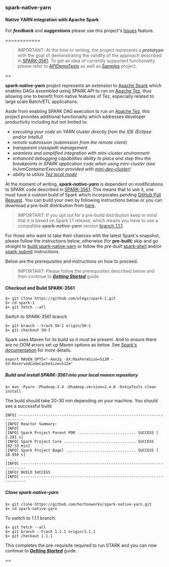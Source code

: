 ### spark-native-yarn 

#### Native YARN integration with Apache Spark

For _**feedback**_ and _**suggestions**_ please use this project's [Issues](https://github.com/hortonworks/spark-native-yarn/issues) feature.

============

> IMPORTANT: At the time or writing, the project represents a **_prototype_** with the goal of demonstrating 
the validity of the approach described in [SPARK-3561](https://issues.apache.org/jira/browse/SPARK-3561). 
To get an idea of currently supported functionality please refer to 
[APIDemoTests](https://github.com/hortonworks/spark-native-yarn/blob/master/src/test/scala/org/apache/spark/tez/APIDemoTests.scala) as well as
[Samples](https://github.com/hortonworks/spark-native-yarn-samples) project.

==

**_spark-native-yarn_** project represents an extension to [Apache Spark](https://spark.apache.org/) which enables DAGs assembled using SPARK API to run on [Apache Tez](http://tez.apache.org/),
thus allowing one to benefit from native features of Tez, especially related to large scale Batch/ETL applications.

Aside from enabling SPARK DAG execution to run on [Apache Tez](http://tez.apache.org/), this project provides additional functionality which addresses developer productivity including but not limited to:
 * _executing your code on YARN cluster directly from the IDE (Eclipse and/or IntelliJ)_
 * _remote submission (submission from the remote client)_
 * _transparent classpath management_ 
 * _seamless and simplified integration with mini-cluster environment_ 
 * _enhanced debugging capabilities ability to place and step thru the breakpoints in SPARK application code when using mini-cluster (see InJvmContainerExecutor provided with [mini-dev-cluster](https://github.com/hortonworks/mini-dev-cluster))_
 * _ability to utilize [Tez local mode](http://tez.apache.org/localmode.html)_
 
At the moment of writing, _**spark-native-yarn**_ is dependent on modifications to SPARK code described in [SPARK-3561](https://issues.apache.org/jira/browse/SPARK-3561). 
This means that to use it, one must have a custom build of Spark which incorporates pending [GitHub Pull Request](https://github.com/apache/spark/pull/2849).
You can build your own by following instructions below or you can download a pre-built distribution from [here](jjjj).

> IMPORTANT: If you opt out for a pre-build distribution keep in mind that it is based on Spark 1.1 release, which means you have to use a compatible **_spark-native-yarn_**
version [branch 1.1.1](https://github.com/hortonworks/spark-native-yarn/tree/1.1.1).

For those who want to take their chances with the latest Spark's snapshot, please follow the instructions below, otherwise (for __pre-built__) skip and go straight to 
[build spark-native-yarn](https://github.com/hortonworks/spark-native-yarn/tree/master#clone-spark-native-yarn) or follow the _pre-built_ 
[spark-shell](https://github.com/hortonworks/spark-native-yarn/wiki/Spark-Shell) and/or [spark-submit](https://github.com/hortonworks/spark-native-yarn/wiki/Spark-Submit) instructions.


Below are the prerequisites and instructions on how to proceed.

> IMPORTANT: Please follow the prerequisites described below and then continue to [**_Getting Started_**](https://github.com/hortonworks/spark-native-yarn/wiki/Home) guide.

#### Checkout and Build SPARK-3561
```
$> git clone https://github.com/olegz/spark-1.git
$> cd spark-1
$> git fetch --all
```

Switch to SPARK-3561 branch

```
$> git branch --track SH-1 origin/SH-1
$> git checkout SH-1
```
Spark uses Maven for its build so it must be present. And to ensure there are no OOM errors set up Maven options as below. 
See [Spark's documentation](https://spark.apache.org/docs/latest/building-with-maven.html) for more details.

```
export MAVEN_OPTS="-Xmx2g -XX:MaxPermSize=512M -XX:ReservedCodeCacheSize=512m"
```

##### Build and install SPARK-3561 into your local maven repository

```
$> mvn -Pyarn -Phadoop-2.4 -Dhadoop.version=2.4.0 -DskipTests clean install
```
The build should take 20-30 min depending on your machine. You should see a successful build
```
INFO] ------------------------------------------------------------------------
[INFO] Reactor Summary:
[INFO]
[INFO] Spark Project Parent POM .......................... SUCCESS [  2.281 s]
[INFO] Spark Project Core ................................ SUCCESS [02:33 min]
[INFO] Spark Project Bagel ............................... SUCCESS [ 18.959 s]
. . .
[INFO] ------------------------------------------------------------------------
[INFO] BUILD SUCCESS
[INFO] ------------------------------------------------------------------------
```

##### Clone spark-native-yarn

```
$> git clone https://github.com/hortonworks/spark-native-yarn.git
$> cd spark-native-yarn
```

To switch to 1.1.1 branch:

```
$> git fetch --all
$> git branch --track 1.1.1 origin/1.1.1
$> git checkout 1.1.1
```

This completes the pre-requisite required to run STARK and you can now 
continue to [**_Getting Started_**](https://github.com/hortonworks/spark-native-yarn/wiki/Home) guide.

==



